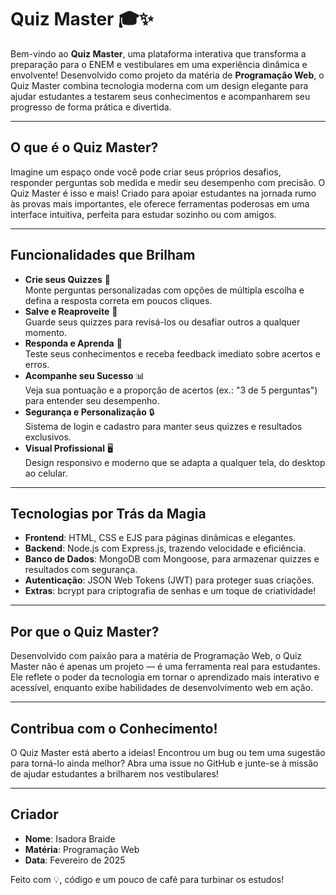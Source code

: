 # Quiz Master 🎓✨

Bem-vindo ao **Quiz Master**, uma plataforma interativa que transforma a preparação para o ENEM e vestibulares em uma experiência dinâmica e envolvente! Desenvolvido como projeto da matéria de **Programação Web**, o Quiz Master combina tecnologia moderna com um design elegante para ajudar estudantes a testarem seus conhecimentos e acompanharem seu progresso de forma prática e divertida.

---

## O que é o Quiz Master?

Imagine um espaço onde você pode criar seus próprios desafios, responder perguntas sob medida e medir seu desempenho com precisão. O Quiz Master é isso e mais! Criado para apoiar estudantes na jornada rumo às provas mais importantes, ele oferece ferramentas poderosas em uma interface intuitiva, perfeita para estudar sozinho ou com amigos.

---

## Funcionalidades que Brilham

- **Crie seus Quizzes** 🎯  
  Monte perguntas personalizadas com opções de múltipla escolha e defina a resposta correta em poucos cliques.
- **Salve e Reaproveite** 💾  
  Guarde seus quizzes para revisá-los ou desafiar outros a qualquer momento.
- **Responda e Aprenda** 📝  
  Teste seus conhecimentos e receba feedback imediato sobre acertos e erros.
- **Acompanhe seu Sucesso** 📊  
  Veja sua pontuação e a proporção de acertos (ex.: "3 de 5 perguntas") para entender seu desempenho.
- **Segurança e Personalização** 🔒  
  Sistema de login e cadastro para manter seus quizzes e resultados exclusivos.
- **Visual Profissional** 🖥️  
  Design responsivo e moderno que se adapta a qualquer tela, do desktop ao celular.

---

## Tecnologias por Trás da Magia

- **Frontend**: HTML, CSS e EJS para páginas dinâmicas e elegantes.
- **Backend**: Node.js com Express.js, trazendo velocidade e eficiência.
- **Banco de Dados**: MongoDB com Mongoose, para armazenar quizzes e resultados com segurança.
- **Autenticação**: JSON Web Tokens (JWT) para proteger suas criações.
- **Extras**: bcrypt para criptografia de senhas e um toque de criatividade!

---

## Por que o Quiz Master?

Desenvolvido com paixão para a matéria de Programação Web, o Quiz Master não é apenas um projeto — é uma ferramenta real para estudantes. Ele reflete o poder da tecnologia em tornar o aprendizado mais interativo e acessível, enquanto exibe habilidades de desenvolvimento web em ação.

---

## Contribua com o Conhecimento!

O Quiz Master está aberto a ideias! Encontrou um bug ou tem uma sugestão para torná-lo ainda melhor? Abra uma issue no GitHub e junte-se à missão de ajudar estudantes a brilharem nos vestibulares!

---

## Criador

- **Nome**: Isadora Braide  
- **Matéria**: Programação Web  
- **Data**: Fevereiro de 2025  

Feito com 💡, código e um pouco de café para turbinar os estudos!
